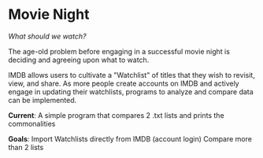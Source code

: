 # Movie Night
*What should we watch?*

The age-old problem before engaging in a successful movie night is deciding and agreeing upon what to watch.

IMDB allows users to cultivate a "Watchlist" of titles that they wish to revisit, view, and share.
As more people create accounts on IMDB and actively engage in updating their watchlists, programs to analyze and compare data can be implemented. 

**Current**:  A simple program that compares 2 .txt lists and prints the commonalities

**Goals**:    Import Watchlists directly from IMDB (account login)
              Compare more than 2 lists
